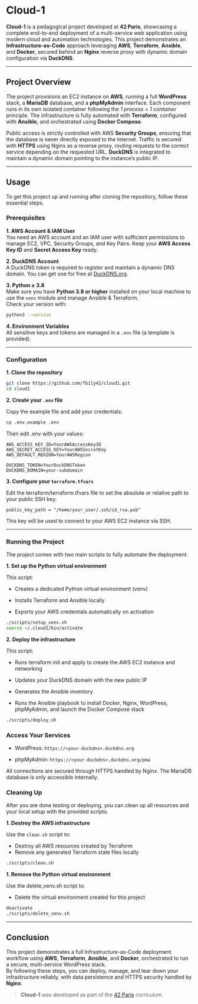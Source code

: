 # Cloud-1

**Cloud-1** is a pedagogical project developed at **42 Paris**, showcasing a complete end-to-end deployment of a multi-service web application using modern cloud and automation technologies. This project demonstrates an **Infrastructure-as-Code** approach leveraging **AWS**, **Terraform**, **Ansible**, and **Docker**, secured behind an **Nginx** reverse proxy with dynamic domain configuration via **DuckDNS**.

---

## Project Overview

The project provisions an EC2 instance on **AWS**, running a full **WordPress** stack, a **MariaDB** database, and a **phpMyAdmin** interface. Each component runs in its own isolated container following the *1 process = 1 container* principle. The infrastructure is fully automated with **Terraform**, configured with **Ansible**, and orchestrated using **Docker Compose**.

Public access is strictly controlled with AWS **Security Groups**, ensuring that the database is never directly exposed to the Internet. Traffic is secured with **HTTPS** using Nginx as a reverse proxy, routing requests to the correct service depending on the requested URL. **DuckDNS** is integrated to maintain a dynamic domain pointing to the instance’s public IP.

---

## Usage

To get this project up and running after cloning the repository, follow these essential steps.

### Prerequisites

**1. AWS Account & IAM User**  
   You need an AWS account and an IAM user with sufficient permissions to manage EC2, VPC, Security Groups, and Key Pairs. Keep your **AWS Access Key ID** and **Secret Access Key** ready.

**2. DuckDNS Account**  
   A DuckDNS token is required to register and maintain a dynamic DNS domain. You can get one for free at [DuckDNS.org](https://www.duckdns.org/).

**3. Python ≥ 3.8**  
   Make sure you have **Python 3.8 or higher** installed on your local machine to use the `venv` module and manage Ansible & Terraform.  
   Check your version with:
   ```bash
   python3 --version
   ```

**4. Environment Variables**  
   All sensitive keys and tokens are managed in a `.env` file (a template is provided).

---

### Configuration

**1. Clone the repository**

   ```bash
   git clone https://github.com/fbily42/cloud1.git
   cd cloud1
   ```
**2. Create your `.env` file**

Copy the example file and add your credentials:

```bash
cp .env.example .env
```

Then edit .env with your values:

```env
AWS_ACCESS_KEY_ID=YourAWSAccessKeyID
AWS_SECRET_ACCESS_KEY=YourAWSSecretKey
AWS_DEFAULT_REGION=YourAWSRegion

DUCKDNS_TOKEN=YourDuckDNSToken
DUCKDNS_DOMAIN=your-subdomain
```

**3. Configure your `terraform.tfvars`**

Edit the terraform/terraform.tfvars file to set the absolute or relative path to your public SSH key:

```env
public_key_path = "/home/your_user/.ssh/id_rsa.pub"
```
This key will be used to connect to your AWS EC2 instance via SSH.

---

### Running the Project
The project comes with two main scripts to fully automate the deployment.

**1. Set up the Python virtual environment**

This script:

- Creates a dedicated Python virtual environment (venv)

- Installs Terraform and Ansible locally

- Exports your AWS credentials automatically on activation

```bash
./scripts/setup_venv.sh
source ~/.cloud1/bin/activate
```
**2. Deploy the infrastructure**

This script:

- Runs terraform init and apply to create the AWS EC2 instance and networking

- Updates your DuckDNS domain with the new public IP

- Generates the Ansible inventory

- Runs the Ansible playbook to install Docker, Nginx, WordPress, phpMyAdmin, and launch the Docker Compose stack

```bash
./scripts/deploy.sh
```

### Access Your Services
- WordPress: ```https://<your-duckdns>.duckdns.org```

- phpMyAdmin: ```https://<your-duckdns>.duckdns.org/pma```

All connections are secured through HTTPS handled by Nginx. The MariaDB database is only accessible internally.

### Cleaning Up

After you are done testing or deploying, you can clean up all resources and your local setup with the provided scripts.

**1. Destroy the AWS infrastructure**

Use the `clean.sh` script to:

- Destroy all AWS resources created by Terraform
- Remove any generated Terraform state files locally

```bash
./scripts/clean.sh
```

**1. Remove the Python virtual environment**

Use the delete_venv.sh script to:

- Delete the virtual environment created for this project

```bash
deactivate
./scripts/delete_venv.sh
```

---

## Conclusion

This project demonstrates a full Infrastructure-as-Code deployment workflow using **AWS**, **Terraform**, **Ansible**, and **Docker**, orchestrated to run a secure, multi-service WordPress stack.  
By following these steps, you can deploy, manage, and tear down your infrastructure reliably, with data persistence and HTTPS security handled by **Nginx**.

> **Cloud-1** was developed as part of the [42 Paris](https://42.fr) curriculum. 
